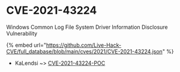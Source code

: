 # CVE-2021-43224

Windows Common Log File System Driver Information Disclosure Vulnerability

{% embed url="https://github.com/Live-Hack-CVE/full_database/blob/main/cves/2021/CVE-2021-43224.json" %}


* KaLendsi ~> [CVE-2021-43224-POC](https://zeste.alice-snow.ru/2021/database/cve-2021-43224/cve-2021-43224-poc-kalendsi)